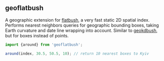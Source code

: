 ## geoflatbush

A geographic extension for [flatbush](https://github.com/mourner/flatbush), a very fast static 2D spatial index.
Performs nearest neighbors queries for geographic bounding boxes, taking Earth curvature and date line wrapping into account. Similar to [geokdbush](https://github.com/mourner/geokdbush), but for boxes instead of points.

```js
import {around} from 'geoflatbush';

around(index, 30.5, 50.5, 10); // return 10 nearest boxes to Kyiv
```
